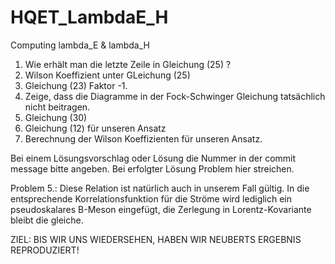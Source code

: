 # HQET_LambdaE_H
Computing lambda_E &amp; lambda_H

1. Wie erhält man die letzte Zeile in Gleichung (25) ?
2. Wilson Koeffizient unter GLeichung (25)
3. Gleichung (23) Faktor -1.
3. Zeige, dass die Diagramme in der Fock-Schwinger Gleichung tatsächlich nicht beitragen.
4. Gleichung (30)
5. Gleichung (12) für unseren Ansatz
6. Berechnung der Wilson Koeffizienten für unseren Ansatz.

Bei einem Lösungsvorschlag oder Lösung die Nummer in der commit message bitte angeben. Bei erfolgter Lösung Problem hier
streichen. 

Problem 5.: Diese Relation ist natürlich auch in unserem Fall gültig. In die entsprechende Korrelationsfunktion für die Ströme wird lediglich ein pseudoskalares B-Meson eingefügt, die Zerlegung in Lorentz-Kovariante bleibt die gleiche.

ZIEL: BIS WIR UNS WIEDERSEHEN, HABEN WIR NEUBERTS ERGEBNIS REPRODUZIERT!
